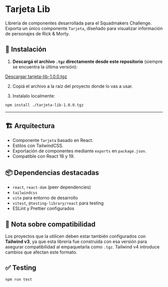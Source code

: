 # Tarjeta Lib

Librería de componentes desarrollada para el Squadmakers Challenge. Exporta un único componente `Tarjeta`, diseñado para visualizar información de personajes de Rick & Morty.

## 🚀 Instalación

1. **Descargá el archivo `.tgz` directamente desde este repositorio** (siempre se encuentra la última versión):

[Descargar tarjeta-lib-1.0.0.tgz](https://github.com/usuario/repo-name/raw/main/tarjeta-lib-1.0.0.tgz)

2. Copiá el archivo a la raíz del proyecto donde lo vas a usar.

3. Instalalo localmente:

```bash
npm install ./tarjeta-lib-1.0.0.tgz
```

---

## 🏗️ Arquitectura

- Componente `Tarjeta` basado en React.
- Estilos con TailwindCSS.
- Exportación de componentes mediante `exports` en `package.json`.
- Compatible con React 18 y 19.

## 📦 Dependencias destacadas

- `react`, `react-dom` (peer dependencies)
- `tailwindcss`
- `vite` para entorno de desarrollo
- `vitest`, `@testing-library/react` para testing
- ESLint y Prettier configurados

## 📌 Nota sobre compatibilidad

Los proyectos que la utilicen deben estar también configurados con **Tailwind v3**, ya que esta librería fue construida con esa versión para asegurar compatibilidad al empaquetarla como `.tgz`. Tailwind v4 introduce cambios que afectan este formato.

## ✅ Testing

```bash
npm run test
```
